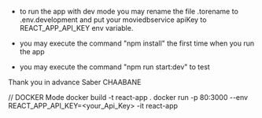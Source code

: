 - to run the app with dev mode you may rename the file .torename to .env.development
and put your moviedbservice apiKey to  REACT_APP_API_KEY env variable.

- you may execute the command "npm install" the first time when you run the app 

- you may execute the command "npm run start:dev" to test

Thank you in advance
Saber CHAABANE

// DOCKER Mode
docker build -t react-app .
docker run -p 80:3000 --env REACT_APP_API_KEY=<your_Api_Key> -it  react-app